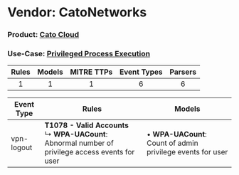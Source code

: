Vendor: CatoNetworks
====================
### Product: [Cato Cloud](../ds_catonetworks_cato_cloud.md)
### Use-Case: [Privileged Process Execution](../../../../UseCases/uc_privileged_process_execution.md)

| Rules | Models | MITRE TTPs | Event Types | Parsers |
|:-----:|:------:|:----------:|:-----------:|:-------:|
|   1   |   1    |     1      |      6      |    6    |

| Event Type | Rules                                                                                                       | Models                                                          |
| ---------- | ----------------------------------------------------------------------------------------------------------- | --------------------------------------------------------------- |
| vpn-logout | <b>T1078 - Valid Accounts</b><br> ↳ <b>WPA-UACount</b>: Abnormal number of privilege access events for user |  • <b>WPA-UACount</b>: Count of admin privilege events for user |